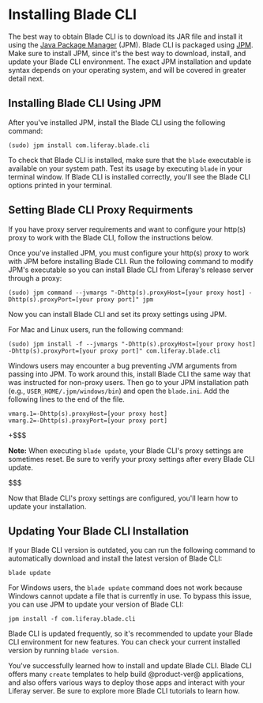 # Installing Blade CLI [](id=installing-blade-cli)

The best way to obtain Blade CLI is to download its JAR file and install it
using the [Java Package Manager](http://jpm4j.org) (JPM). Blade CLI is
packaged using [JPM](http://jpm4j.org/#!/md/install). Make sure to install JPM,
since it's the best way to download, install, and update your Blade CLI
environment. The exact JPM installation and update syntax depends on your
operating system, and will be covered in greater detail next.

## Installing Blade CLI Using JPM [](id=installing-blade-cli-using-jpm)

After you've installed JPM, install the Blade CLI using the following command: 

    (sudo) jpm install com.liferay.blade.cli

To check that Blade CLI is installed, make sure that the `blade` executable is
available on your system path. Test its usage by executing `blade` in your
terminal window. If Blade CLI is installed correctly, you'll see the Blade CLI
options printed in your terminal.

## Setting Blade CLI Proxy Requirments [](id=setting-blade-cli-proxy-requirments)

If you have proxy server requirements and want to configure your http(s) proxy
to work with the Blade CLI, follow the instructions below.

Once you've installed JPM, you must configure your http(s) proxy to work with
JPM before installing Blade CLI. Run the following command to modify JPM's
executable so you can install Blade CLI from Liferay's release server through a
proxy:

    (sudo) jpm command --jvmargs "-Dhttp(s).proxyHost=[your proxy host] -Dhttp(s).proxyPort=[your proxy port]" jpm

Now you can install Blade CLI and set its proxy settings using JPM.

For Mac and Linux users, run the following command:
		
    (sudo) jpm install -f --jvmargs "-Dhttp(s).proxyHost=[your proxy host] -Dhttp(s).proxyPort=[your proxy port]" com.liferay.blade.cli
	
Windows users may encounter a bug preventing JVM arguments from passing into
JPM. To work around this, install Blade CLI the same way that was instructed for
non-proxy users. Then go to your JPM installation path (e.g.,
`USER_HOME/.jpm/windows/bin`) and open the `blade.ini`. Add the following lines
to the end of the file.

    vmarg.1=-Dhttp(s).proxyHost=[your proxy host]
    vmarg.2=-Dhttp(s).proxyPort=[your proxy port]

+$$$

**Note:** When executing `blade update`, your Blade CLI's proxy settings are
sometimes reset. Be sure to verify your proxy settings after every Blade CLI
update.

$$$

Now that Blade CLI's proxy settings are configured, you'll learn how to update
your installation.

## Updating Your Blade CLI Installation [](id=verifying-your-blade-cli-installation)

If your Blade CLI version is outdated, you can run the following command to
automatically download and install the latest version of Blade CLI:

    blade update

For Windows users, the `blade update` command does not work because Windows
cannot update a file that is currently in use. To bypass this issue, you can use
JPM to update your version of Blade CLI:

    jpm install -f com.liferay.blade.cli

Blade CLI is updated frequently, so it's recommended to update your Blade CLI
environment for new features. You can check your current installed version by
running `blade version`.

You've successfully learned how to install and update Blade CLI. Blade CLI
offers many `create` templates to help build @product-ver@ applications, and
also offers various ways to deploy those apps and interact with your Liferay
server. Be sure to explore more Blade CLI tutorials to learn how.
